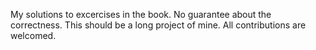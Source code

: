 My solutions to excercises in the book. No guarantee about the correctness. This should be a long project of mine. All contributions are welcomed.
